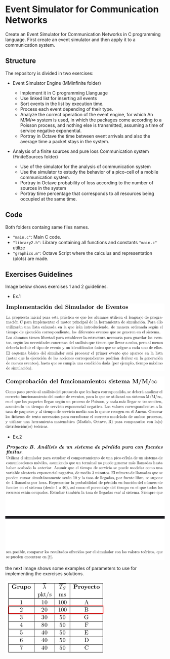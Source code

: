# Event Simulator for Communication Networks

Create an Event Simulator for Communication Networks in C programming language. First create an event simulator and then apply it to a communication system.

## Structure

The repository is divided in two exercises:

*  Event Simulator Engine  (MMinfinite folder)
	* Implement it in C programming Llanguage
	* Use linked list for inserting all events
	* Sort events in the list by execution time.
	* Process each event depending of their type.
	*  Analyze the correct operation of the event engine, for which An M/M/∞ system is used, in which the packages come according to a Poisson process, and nothing else is transmitted, assuming a time of service negative exponential.
 	* Portray in Octave the time between event arrivals and also the average time a packet stays in the system.
	
* Analysis of a finite sources and pure loss Communication system (FiniteSources folder)
	* Use of the simulator for the analysis of communication system
	* Use the simulator to estudy the behavior of a pico-cell of a mobile communication system.
	* Portray in Octave probability of loss according to the number of sources in the system
	* Portray time percentage that corresponds to all resources being occupied at the same time.
	
## Code 

Both folders containg same files names.
* `"main.c"`: Main C code.
* `"library2.h"`: Library  containing all functions and constants `"main.c"` utilize
* `"graphics.m"`: Octave Script where the calculus and representation (plots) are made.

## Exercises Guidelines

Image below shows exercises 1 and 2 guidelines.

* Ex.1

![Implementation](https://raw.githubusercontent.com/betegon/Event-Simulator-for-Communication-Networks/master/Documentation/implementation.png)

![Test](https://raw.githubusercontent.com/betegon/Event-Simulator-for-Communication-Networks/master/Documentation/proof.png)


* Ex.2

![Guidelines](https://raw.githubusercontent.com/betegon/Event-Simulator-for-Communication-Networks/master/Documentation/projectB.png)

the next image shows some examples of parameters to use for implementing the exercises solutions.

![parameters](https://raw.githubusercontent.com/betegon/Event-Simulator-for-Communication-Networks/master/Documentation/parameters.png)

